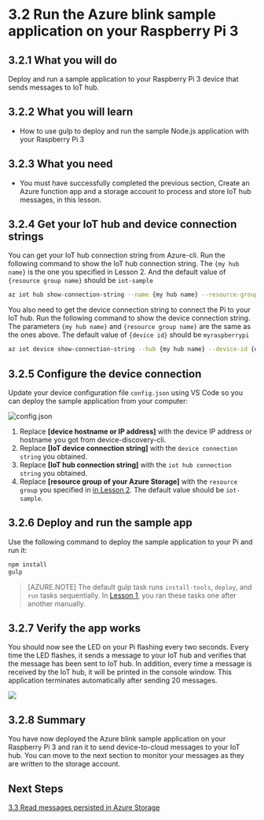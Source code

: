 <properties
 pageTitle="Run the Azure blink sample application on your Raspberry Pi 3 | Microsoft Azure"
 description="Deploy and run a sample application to your Raspberry Pi 3 device that sends messages to IoT hub."
 services="iot-hub"
 documentationCenter=""
 authors="shizn"
 manager="timlt"
 tags=""
 keywords=""/>

<tags
 ms.service="iot-hub"
 ms.devlang="multiple"
 ms.topic="article"
 ms.tgt_pltfrm="na"
 ms.workload="na"
 ms.date="09/28/2016" 
 ms.author="xshi"/>

# 3.2 Run the Azure blink sample application on your Raspberry Pi 3
## 3.2.1 What you will do
Deploy and run a sample application to your Raspberry Pi 3 device that sends messages to IoT hub.

## 3.2.2 What you will learn
- How to use gulp to deploy and run the sample Node.js application with your Raspberry Pi 3

## 3.2.3 What you need
- You must have successfully completed the previous section, Create an Azure function app and a storage account to process and store IoT hub messages, in this lesson.

## 3.2.4 Get your IoT hub and device connection strings
You can get your IoT hub connection string from Azure-cli. Run the following command to show the IoT hub connection string. The `{my hub name}` is the one you specified in Lesson 2. And the default value of `{resource group name}` should be `iot-sample` 

```bash
az iot hub show-connection-string --name {my hub name} --resource-group {resource group name}
```

You also need to get the device connection string to connect the Pi to your IoT hub. Run the following command to show the device connection string. The parameters `{my hub name}` and `{resource group name}` are the same as the ones above. The default value of `{device id}` should be `myraspberrypi` 

```bash
az iot device show-connection-string --hub {my hub name} --device-id {device id} --resource-group {resource group name}
```

## 3.2.5 Configure the device connection
Update your device configuration file `config.json` using VS Code so you can deploy the sample application from your computer:

![config.json](media/iot-hub-raspberry-pi-lessons/lesson3/config.png)

1. Replace **[device hostname or IP address]** with the device IP address or hostname you got from device-discovery-cli. 
2. Replace **[IoT device connection string]** with the `device connection string` you obtained.
3. Replace **[IoT hub connection string]** with the `iot hub connection string` you obtained. 
4. Replace **[resource group of your Azure Storage]** with the `resource group` you specified in [in Lesson 2](iot-hub-raspberrypikit-node-lesson2-prepare-azure-iot-hub.md). The default value should be `iot-sample`.

## 3.2.6 Deploy and run the sample app
Use the following command to deploy the sample application to your Pi and run it:

```bash
npm install
gulp
```

> [AZURE.NOTE] The default gulp task runs `install-tools`, `deploy`, and `run` tasks sequentially. In [Lesson 1](iot-hub-raspberrypikit-node-lesson1-depoly-blink-app.md), you ran these tasks one after another manually.

## 3.2.7 Verify the app works
You should now see the LED on your Pi flashing every two seconds. Every time the LED flashes, it sends a message to your IoT hub and verifies that the message has been sent to IoT hub. In addition, every time a message is received by the IoT hub, it will be printed in the console window. This application terminates automatically after sending 20 messages.

![](media/iot-hub-raspberry-pi-lessons/lesson3/gulp_run.png)

## 3.2.8 Summary
You have now deployed the Azure blink sample application on your Raspberry Pi 3 and ran it to send device-to-cloud messages to your IoT hub. You can move to the next section to monitor your messages as they are written to the storage account.

## Next Steps
[3.3 Read messages persisted in Azure Storage](iot-hub-raspberrypikit-node-lesson3-read-table-storage.md)